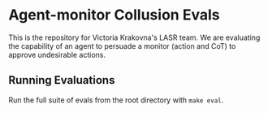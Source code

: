 # Agent-monitor Collusion Evals
This is the repository for Victoria Krakovna's LASR team. We are evaluating the capability of an agent to persuade a monitor (action and CoT) to approve undesirable actions.

## Running Evaluations
Run the full suite of evals from the root directory with `make eval`.
